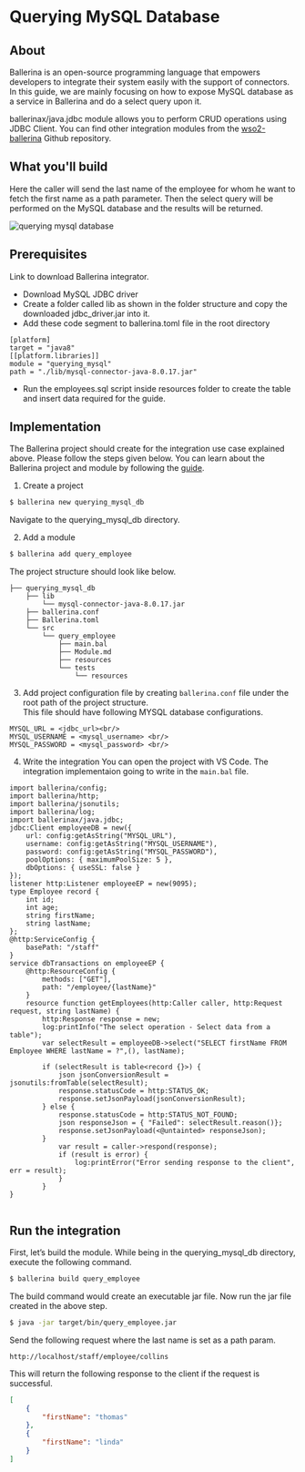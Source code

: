 # Querying MySQL Database

## About 
Ballerina is an open-source programming language that empowers developers to integrate their system easily with the support of connectors. In this guide, we are mainly focusing on how to expose MySQL database as a service in Ballerina and do a select query upon it.

ballerinax/java.jdbc module allows you to perform CRUD operations using JDBC Client. You can find other integration modules from the [wso2-ballerina](https://github.com/wso2-ballerina) Github repository. 

## What you'll build

Here the caller will send the last name of the employee for whom he want to fetch the first name as a path parameter. Then the select query will be performed on the MySQL database and the results will be returned.

![querying mysql database](../../../../assets/img/querying-mysql.png)

## Prerequisites
Link to download Ballerina integrator.

- Download MySQL JDBC driver
- Create a folder called lib as shown in the folder structure and copy the downloaded jdbc_driver.jar into it.
- Add these code segment to ballerina.toml file in the root directory

```ballerina
[platform]
target = "java8"
[[platform.libraries]]
module = "querying_mysql"
path = "./lib/mysql-connector-java-8.0.17.jar"
 ```
- Run the employees.sql script inside resources folder to create the table and insert data required for the guide.

## Implementation
The Ballerina project should create for the integration use case explained above. Please follow the steps given below. You can learn about the Ballerina project and module by following the [guide](https://ei.docs.wso2.com/en/latest/ballerina-integrator/develop/using-modules/).

1. Create a project
```bash
$ ballerina new querying_mysql_db
```
Navigate to the querying_mysql_db directory.

2. Add a module
```bash
$ ballerina add query_employee
```

The project structure should look like below.
```shell
├── querying_mysql_db
    ├── lib
        └── mysql-connector-java-8.0.17.jar
    ├── ballerina.conf    
    ├── Ballerina.toml
    └── src
        └── query_employee
            ├── main.bal
            ├── Module.md
            ├── resources
            └── tests
                └── resources
```

3. Add project configuration file by creating `ballerina.conf` file under the root path of the project structure. <br/>
This file should have following MYSQL database configurations.
```
MYSQL_URL = <jdbc_url><br/>
MYSQL_USERNAME = <mysql_username> <br/>
MYSQL_PASSWORD = <mysql_password> <br/>
```

4. Write the integration
You can open the project with VS Code. The integration implementaion going to write in the `main.bal` file.

``` ballerina
import ballerina/config;
import ballerina/http;
import ballerina/jsonutils;
import ballerina/log;
import ballerinax/java.jdbc;
jdbc:Client employeeDB = new({
    url: config:getAsString("MYSQL_URL"),
    username: config:getAsString("MYSQL_USERNAME"),
    password: config:getAsString("MYSQL_PASSWORD"),
    poolOptions: { maximumPoolSize: 5 },
    dbOptions: { useSSL: false }
});
listener http:Listener employeeEP = new(9095);
type Employee record {
    int id;
    int age;
    string firstName;
    string lastName;
};
@http:ServiceConfig {
    basePath: "/staff"
}
service dbTransactions on employeeEP {
    @http:ResourceConfig {
        methods: ["GET"],
        path: "/employee/{lastName}"
    }
    resource function getEmployees(http:Caller caller, http:Request request, string lastName) {
        http:Response response = new;
        log:printInfo("The select operation - Select data from a table");
        var selectResult = employeeDB->select("SELECT firstName FROM Employee WHERE lastName = ?",(), lastName);
       
        if (selectResult is table<record {}>) {
            json jsonConversionResult = jsonutils:fromTable(selectResult);
            response.statusCode = http:STATUS_OK;
            response.setJsonPayload(jsonConversionResult);      
        } else {
            response.statusCode = http:STATUS_NOT_FOUND;
            json responseJson = { "Failed": selectResult.reason()};
            response.setJsonPayload(<@untainted> responseJson);        
        }
            var result = caller->respond(response);
            if (result is error) {
                log:printError("Error sending response to the client", err = result);
            }
        }
}
        
```

## Run the integration
First, let’s build the module. While being in the querying_mysql_db directory, execute the following command.

```bash
$ ballerina build query_employee
```

The build command would create an executable jar file. Now run the jar file created in the above step.

```bash
$ java -jar target/bin/query_employee.jar
```

Send the following request where the last name is set as a path param.
```
http://localhost/staff/employee/collins
```

This will return the following response to the client if the request is successful.
```json
[
    {
        "firstName": "thomas"
    },
    {
        "firstName": "linda"
    }
]
```

